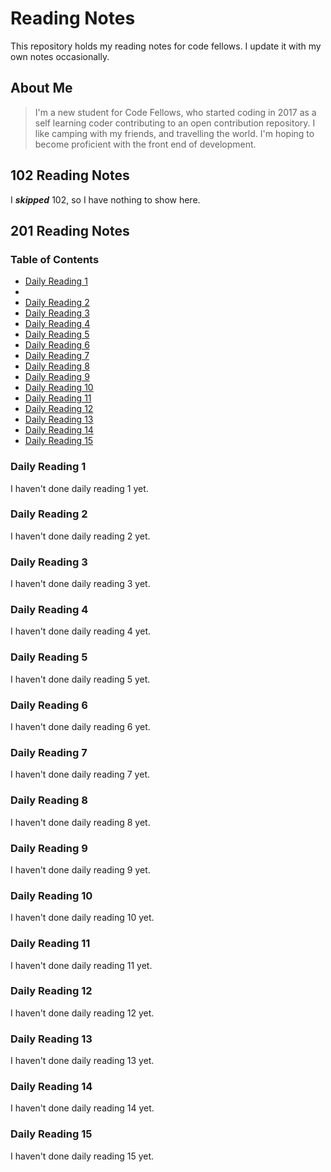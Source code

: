 # Reading Notes

This repository holds my reading notes for code fellows. I update it with my own notes occasionally.

## About Me

> I'm a new student for Code Fellows, who started coding in 2017 as a self learning coder contributing to an open contribution repository. I like camping with my friends, and travelling the world. I'm hoping to become proficient with the front end of development.

## 102 Reading Notes

I ***skipped*** 102, so I have nothing to show here.

## 201 Reading Notes

### Table of Contents

* [Daily Reading 1](#daily-reading-1)
* 
* [Daily Reading 2](#daily-reading-2)
* [Daily Reading 3](#daily-reading-3)
* [Daily Reading 4](#daily-reading-4)
* [Daily Reading 5](#daily-reading-5)
* [Daily Reading 6](#daily-reading-6)
* [Daily Reading 7](#daily-reading-7)
* [Daily Reading 8](#daily-reading-8)
* [Daily Reading 9](#daily-reading-9)
* [Daily Reading 10](#daily-reading-10)
* [Daily Reading 11](#daily-reading-11)
* [Daily Reading 12](#daily-reading-12)
* [Daily Reading 13](#daily-reading-13)
* [Daily Reading 14](#daily-reading-14)
* [Daily Reading 15](#daily-reading-15)

### Daily Reading 1

I haven't done daily reading 1 yet.

### Daily Reading 2

I haven't done daily reading 2 yet.

### Daily Reading 3

I haven't done daily reading 3 yet.

### Daily Reading 4

I haven't done daily reading 4 yet.

### Daily Reading 5

I haven't done daily reading 5 yet.

### Daily Reading 6

I haven't done daily reading 6 yet.

### Daily Reading 7

I haven't done daily reading 7 yet.

### Daily Reading 8

I haven't done daily reading 8 yet.

### Daily Reading 9

I haven't done daily reading 9 yet.

### Daily Reading 10

I haven't done daily reading 10 yet.

### Daily Reading 11

I haven't done daily reading 11 yet.

### Daily Reading 12

I haven't done daily reading 12 yet.

### Daily Reading 13

I haven't done daily reading 13 yet.

### Daily Reading 14

I haven't done daily reading 14 yet.

### Daily Reading 15

I haven't done daily reading 15 yet.

